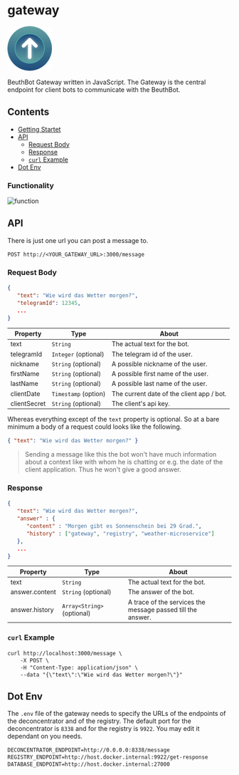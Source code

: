 # gateway

![Icon](.documentation/Icon100.png "Icon")

BeuthBot Gateway written in JavaScript. The Gateway is the central endpoint for client bots to communicate with the BeuthBot.

## Contents

* [Getting Startet](#Getting-Startet)
* [API](#API)
  * [Request Body](#Request-Body)
  * [Response](#Response)
  * [`curl` Example](#curl-Example)
* [Dot Env](#Dot-Env)



### Functionality

![function](http://www.plantuml.com/plantuml/proxy?cache=no&src=https://raw.githubusercontent.com/beuthbot/gateway/master/.documentation/uml/function.txt)




## API

There is just one url you can post a message to.
```http
POST http://<YOUR_GATEWAY_URL>:3000/message
```



### Request Body

```json
{
   "text": "Wie wird das Wetter morgen?",
   "telegramId": 12345,
   ...
}
```

| Property     | Type                 | About                                     |
| ------------ | -------------------- | ----------------------------------------- |
| text         | `String`             | The actual text for the bot.              |
| telegramId   | `Integer` (optional) | The telegram id of the user.              |
| nickname     | `String` (optional)  | A possible nickname of the user.          |
| firstName    | `String` (optional)  | A possible first name of the user.        |
| lastName     | `String` (optional)  | A possible last name of the user.         |
| clientDate   | `Timestamp` (option) | The current date of the client app / bot. |
| clientSecret | `String` (optional)  | The client's api key.                     |


Whereas everything except of the `text` property is optional. So at a bare minimum a body of a request could looks like the following.

```json
{ "text": "Wie wird das Wetter morgen?" }
```
> Sending a message like this the bot won't have much information about a context like with whom he is chatting or e.g. the date of the client application. Thus he won't give a good answer.



### Response

```json
{
   "text": "Wie wird das Wetter morgen?",
   "answer" : {
      "content" : "Morgen gibt es Sonnenschein bei 29 Grad.",
      "history" : ["gateway", "registry", "weather-microservice"]
   },
   ...
}
```

| Property       | Type                | About                                                        |
| -------------- | ------------------- | ------------------------------------------------------------ |
| text           | `String`            | The actual text for the bot.                                 |
| answer.content | `String` (optional) | The answer of the bot.                                       |
| answer.history | `Array<String>` (optional) | A trace of the services the message passed till the <br>answer. |



### `curl` Example



```shell
curl http://localhost:3000/message \
    -X POST \
    -H "Content-Type: application/json" \
    --data "{\"text\":\"Wie wird das Wetter morgen?\"}"
```



## Dot Env

The `.env` file of the gateway needs to specify the URLs of the endpoints of the deconcentrator and of the registry. The default port for the deconcentrator is `8338` and for the registry is `9922`. You may edit it dependant on you needs.

```dotenv
DECONCENTRATOR_ENDPOINT=http://0.0.0.0:8338/message
REGISTRY_ENDPOINT=http://host.docker.internal:9922/get-response
DATABASE_ENDPOINT=http://host.docker.internal:27000
```
